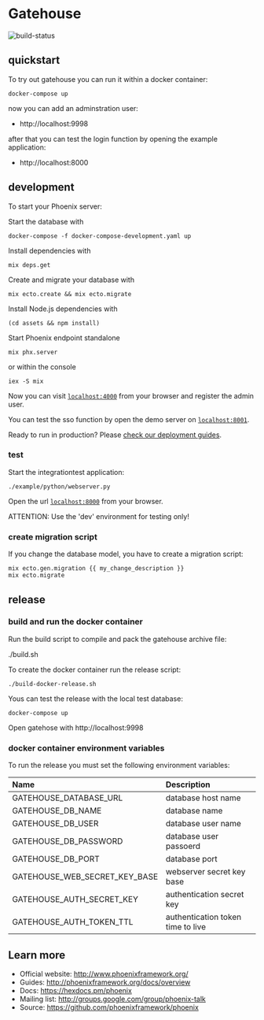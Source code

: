 # Gatehouse

![build-status](https://travis-ci.com/thomasvolk/gatehouse.svg?branch=master)

## quickstart

To try out gatehouse you can run it within a docker container:

    docker-compose up

now you can add an adminstration user:

* http://localhost:9998

after that you can test the login function by opening the 
example application:

* http://localhost:8000

## development

To start your Phoenix server:

Start the database with

    docker-compose -f docker-compose-development.yaml up

Install dependencies with

    mix deps.get

Create and migrate your database with

    mix ecto.create && mix ecto.migrate

Install Node.js dependencies with

    (cd assets && npm install)

Start Phoenix endpoint standalone

    mix phx.server

or within the console

    iex -S mix

Now you can visit [`localhost:4000`](http://localhost:4000) from your browser and register the admin user.

You can test the sso function by open the demo server on [`localhost:8001`](http://localhost:8001).

Ready to run in production? Please [check our deployment guides](http://www.phoenixframework.org/docs/deployment).

### test

Start the integrationtest application:

    ./example/python/webserver.py

Open the url [`localhost:8000`](http://localhost:8000) from your browser.

ATTENTION: Use the 'dev' environment for testing only!

### create migration script

If you change the database model, you have to create a migration script:

    mix ecto.gen.migration {{ my_change_description }}
    mix ecto.migrate

## release

### build and run the docker container

Run the build script to compile and pack the gatehouse archive file:

   ./build.sh

To create the docker container run the release script:

    ./build-docker-release.sh

Yous can test the release with the local test database:

    docker-compose up

Open gatehose with http://localhost:9998

### docker container environment variables

To run the release you must set the following environment variables:

| Name                             | Description                        |
|:-------------------------------- |:-----------------------------------|
| GATEHOUSE_DATABASE_URL           |  database host name                |
| GATEHOUSE_DB_NAME                |  database name                     |
| GATEHOUSE_DB_USER                |  database user name                |
| GATEHOUSE_DB_PASSWORD            |  database user passoerd            |
| GATEHOUSE_DB_PORT                |  database port                     |
| GATEHOUSE_WEB_SECRET_KEY_BASE    |  webserver secret key base         |
| GATEHOUSE_AUTH_SECRET_KEY        |  authentication secret key         |
| GATEHOUSE_AUTH_TOKEN_TTL         |  authentication token time to live |

## Learn more

  * Official website: http://www.phoenixframework.org/
  * Guides: http://phoenixframework.org/docs/overview
  * Docs: https://hexdocs.pm/phoenix
  * Mailing list: http://groups.google.com/group/phoenix-talk
  * Source: https://github.com/phoenixframework/phoenix
